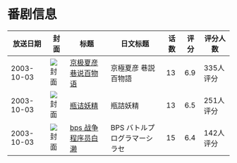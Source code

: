 # 番剧信息

|放送日期|封面|标题|日文标题|话数|评分|评分人数|
|---|---|---|---|---|---|---|
|2003-10-03|![封面](https://lain.bgm.tv/pic/cover/c/4b/af/3620_l9WTL.jpg)|[京极夏彦 巷说百物语](https://bangumi.tv/subject/3620)|京極夏彦 巷説百物語|13|6.9|335人评分|
|2003-10-03|![封面](https://lain.bgm.tv/pic/cover/c/74/d9/4221_ICHxt.jpg)|[瓶诘妖精](https://bangumi.tv/subject/4221)|瓶詰妖精|13|6.5|251人评分|
|2003-10-03|![封面](https://lain.bgm.tv/pic/cover/c/7e/89/10285_07bA3.jpg)|[bps 战争程序员白濑](https://bangumi.tv/subject/10285)|BPS バトルプログラマーシラセ|15|6.4|142人评分|
